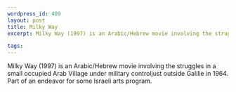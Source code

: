 ```yaml
--- 
wordpress_id: 489
layout: post
title: Milky Way
excerpt: Milky Way (1997) is an Arabic/Hebrew movie involving the struggles in a small occupied Arab Village under military controljust outside Galilie in 1964.  Part of an endeavor for some Israeli arts program.

tags: 
---
```


Milky Way (1997) is an Arabic/Hebrew movie involving the struggles in a small occupied Arab Village under military controljust outside Galilie in 1964.  Part of an endeavor for some Israeli arts program.

